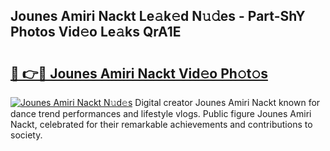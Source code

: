 ## Jounes Amiri Nackt Le𝚊k𝚎d N𝚞𝚍es - Part-ShY Photos Vid𝚎o Le𝚊ks QrA1E

# <h2><a href="http://fb3in7c.evod.top/?m=Jounes+Amiri+Nackt">🔗 👉🔴 Jounes Amiri Nackt Vid𝚎o Ph𝚘t𝚘s</a></h2>

[![Jounes Amiri Nackt N𝚞d𝚎s](https://i.imgur.com/8V9OHl7.gif)](http://fb3in7c.evod.top/?m=Jounes+Amiri+Nackt)
Digital creator Jounes Amiri Nackt known for dance trend performances and lifestyle vlogs. Public figure Jounes Amiri Nackt, celebrated for their remarkable achievements and contributions to society. 
